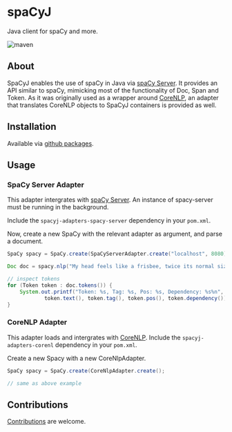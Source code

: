 # spaCyJ

Java client for spaCy and more.

![maven](https://github.com/manzurola/spacy-java/actions/workflows/maven.yml/badge.svg)

## About

SpaCyJ enables the use of spaCy in Java via [spaCy Server](https://github.com/neelkamath/spacy-server). It provides an API similar to spaCy, mimicking most of the functionality of Doc, Span and Token. As it was originally used as a wrapper around [CoreNLP](https://github.com/stanfordnlp/CoreNLP), an adapter that translates CoreNLP objects to SpaCyJ containers is provided as well.

## Installation

Available via [github packages](https://github.com/manzurola?tab=packages&repo_name=spacy-java).

## Usage

### SpaCy Server Adapter

This adapter intergrates with [spaCy Server](https://github.com/neelkamath/spacy-server).
An instance of spacy-server must be running in the background.

Include the `spacyj-adapters-spacy-server` dependency in your `pom.xml`.

Now, create a new SpaCy with the relevant adapter as argument, and parse a document.

```java
SpaCy spacy = SpaCy.create(SpaCyServerAdapter.create("localhost", 8080));

Doc doc = spacy.nlp("My head feels like a frisbee, twice its normal size.");

// inspect tokens
for (Token token : doc.tokens()) {
    System.out.printf("Token: %s, Tag: %s, Pos: %s, Dependency: %s%n", 
            token.text(), token.tag(), token.pos(), token.dependency());
}
```

### CoreNLP Adapter

This adapter loads and intergrates with [CoreNLP](https://github.com/stanfordnlp/CoreNLP).
Include the `spacyj-adapters-corenl` dependency in your `pom.xml`.

Create a new Spacy with a new CoreNlpAdapter.

```java
SpaCy spacy = SpaCy.create(CoreNlpAdapter.create();

// same as above example
```

## Contributions

[Contributions](https://github.com/manzurola/aligner/blob/a39d2719394fa258d3193e8258231950a3647920/CONTRIBUTING.md) are welcome.
